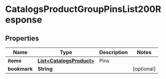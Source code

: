 

# CatalogsProductGroupPinsList200Response


## Properties

| Name | Type | Description | Notes |
|------------ | ------------- | ------------- | -------------|
|**items** | [**List&lt;CatalogsProduct&gt;**](CatalogsProduct.md) | Pins |  |
|**bookmark** | **String** |  |  [optional] |



